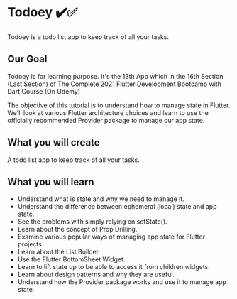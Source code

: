 # Todoey ✔️✅

Todoey is a todo list app to keep track of all your tasks.

## Our Goal

Todoey is for learning purpose.
It's the 13th App which in the 16th Section (Last Section) of The Complete 2021 Flutter Development Bootcamp with Dart Course (On Udemy)

The objective of this tutorial is to understand how to manage state in Flutter. We'll look at various Flutter architecture choices and learn to use the officially recommended Provider package to manage our app state.


## What you will create

A todo list app to keep track of all your tasks.

## What you will learn

- Understand what is state and why we need to manage it.
- Understand the difference between ephemeral (local) state and app state.
- See the problems with simply relying on setState().
- Learn about the concept of Prop Drilling.
- Examine various popular ways of managing app state for Flutter projects.
- Learn about the List Builder.
- Use the Flutter BottomSheet Widget.
- Learn to lift state up to be able to access it from children widgets.
- Learn about design patterns and why they are useful.
- Understand how the Provider package works and use it to manage app state.